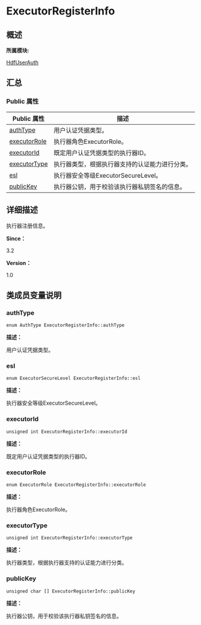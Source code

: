 # ExecutorRegisterInfo


## **概述**

**所属模块:**

[HdfUserAuth](_hdf_user_auth.md)


## **汇总**


### Public 属性

  | Public&nbsp;属性 | 描述 | 
| -------- | -------- |
| [authType](#authtype) | 用户认证凭据类型。 | 
| [executorRole](#executorrole) | 执行器角色ExecutorRole。 | 
| [executorId](#executorid) | 既定用户认证凭据类型的执行器ID。 | 
| [executorType](#executortype) | 执行器类型，根据执行器支持的认证能力进行分类。 | 
| [esl](#esl) | 执行器安全等级ExecutorSecureLevel。 | 
| [publicKey](#publickey) | 执行器公钥，用于校验该执行器私钥签名的信息。 | 


## **详细描述**

执行器注册信息。

**Since：**

3.2

**Version：**

1.0


## **类成员变量说明**


### authType

  
```
enum AuthType ExecutorRegisterInfo::authType
```

**描述：**

用户认证凭据类型。


### esl

  
```
enum ExecutorSecureLevel ExecutorRegisterInfo::esl
```

**描述：**

执行器安全等级ExecutorSecureLevel。


### executorId

  
```
unsigned int ExecutorRegisterInfo::executorId
```

**描述：**

既定用户认证凭据类型的执行器ID。


### executorRole

  
```
enum ExecutorRole ExecutorRegisterInfo::executorRole
```

**描述：**

执行器角色ExecutorRole。


### executorType

  
```
unsigned int ExecutorRegisterInfo::executorType
```

**描述：**

执行器类型，根据执行器支持的认证能力进行分类。


### publicKey

  
```
unsigned char [] ExecutorRegisterInfo::publicKey
```

**描述：**

执行器公钥，用于校验该执行器私钥签名的信息。
